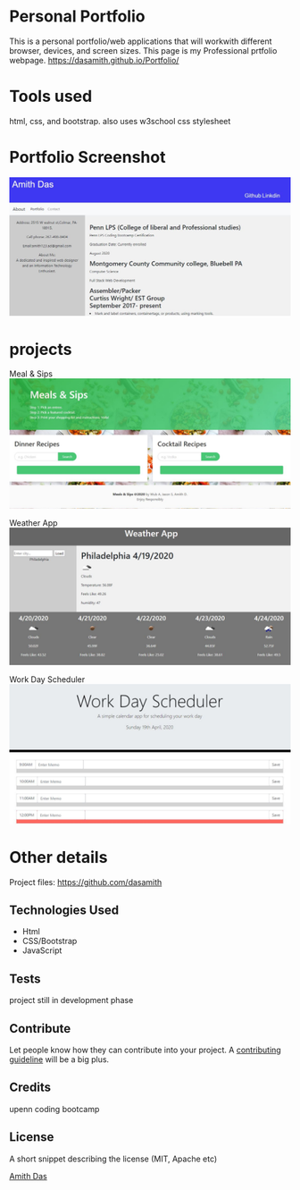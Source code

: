 # Personal Portfolio
This is a personal portfolio/web applications that will workwith different browser, devices, and screen sizes. This page is my Professional prtfolio webpage.
https://dasamith.github.io/Portfolio/

# Tools used
html, css, and bootstrap.
also uses w3school css stylesheet

# Portfolio Screenshot
![Screenshot](image/sc.JPG)

# projects
Meal & Sips
<img src="image/MealPrep.JPG">

Weather App
<img src="image/WeatherApp.JPG">

Work Day Scheduler
<img src="image/todo.JPG">


# Other details
Project files: 
https://github.com/dasamith

## Technologies Used

* Html
* CSS/Bootstrap
* JavaScript

## Tests
project still in development phase


## Contribute

Let people know how they can contribute into your project. A [contributing guideline](https://github.com/zulip/zulip-electron/blob/master/CONTRIBUTING.md) will be a big plus.

## Credits
upenn coding bootcamp


## License
A short snippet describing the license (MIT, Apache etc)

[Amith Das]()
